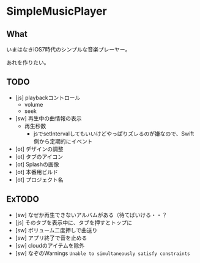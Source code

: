 # SimpleMusicPlayer

## What
いまはなきiOS7時代のシンプルな音楽プレーヤー。

あれを作りたい。

## TODO
- [js] playbackコントロール
  - volume
  - seek
- [sw] 再生中の曲情報の表示
  - 再生秒数
    - jsでsetIntervalしてもいいけどやっぱりズレるのが嫌なので、Swift側から定期的にイベント
- [ot] デザインの調整
- [ot] タブのアイコン
- [ot] Splashの画像
- [ot] 本番用ビルド
- [ot] プロジェクト名

## ExTODO
- [sw] なぜか再生できないアルバムがある（待てばいける・・？
- [js] そのタブを表示中に、タブを押すとトップに
- [sw] ボリューム二度押しで曲送り
- [sw] アプリ終了で音を止める
- [sw] cloudのアイテムを除外
- [sw] なぞのWarnings `Unable to simultaneously satisfy constraints`
